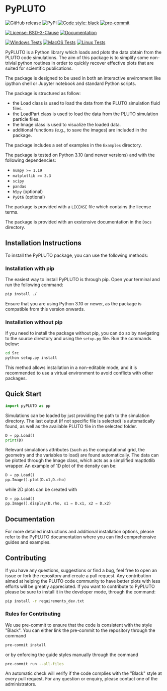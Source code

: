 # PyPLUTO
![GitHub release](https://img.shields.io/github/v/release/GiMattia/PyPLUTO?include_prereleases&label=Github%20Release)
![PyPI](https://img.shields.io/pypi/v/PyPLUTO)
[![Code style: black](https://img.shields.io/badge/code%20style-black-000000.svg)](https://github.com/psf/black)
[![pre-commit](https://github.com/GiMattia/PyPLUTO/actions/workflows/pre-commit.yml/badge.svg)](https://github.com//GiMattia/PyPLUTO/actions/workflows/pre-commit.yml)

[![License: BSD-3-Clause](https://img.shields.io/badge/License-BSD%203--Clause-blue.svg)](https://opensource.org/licenses/BSD-3-Clause)
[![Documentation](https://readthedocs.org/projects/PyPLUTO/badge/?version=latest)](https://PyPLUTO.readthedocs.io/en/latest/?badge=latest)
<!-- [![DOI](https://joss.theoj.org/papers/.../status.svg)](https://doi.org/...) -->
<!-- [![Arxiv](https://img.shields.io/badge/...)](https://doi.org/...) -->

[![Windows Tests](https://github.com/GiMattia/PyPLUTO/actions/workflows/test_windows.yml/badge.svg)](https://github.com/GiMattia/PyPLUTO/actions/workflows/test_windows.yml)
[![MacOS Tests](https://github.com/GiMattia/PyPLUTO/actions/workflows/test_macos.yml/badge.svg)](https://github.com/GiMattia/PyPLUTO/actions/workflows/test_macos.yml)
[![Linux Tests](https://github.com/GiMattia/PyPLUTO/actions/workflows/test_linux.yml/badge.svg)](https://github.com/GiMattia/PyPLUTO/actions/workflows/test_linux.yml)

PyPLUTO is a Python library which loads and plots the data obtain from the
PLUTO code simulations.
The aim of this package is to simplify some non-trivial python routines in order
to quickly recover effective plots that are suited for scientific publications.

The package is designed to be used in both an interactive environment like
ipython shell or Jupyter notebook and standard Python scripts.

The package is structured as follow:

- the Load class is used to load the data from the PLUTO simulation fluid files.
- the LoadPart class is used to load the data from the PLUTO simulation particle files.
- the Image class is used to visualize the loaded data.
- additional functions (e.g., to save the images) are included in the package.

The package includes a set of examples in the `Examples` directory.

The package is tested on Python 3.10 (and newer versions) and with the following dependencies:

- `numpy >= 1.19`
- `matplotlib >= 3.3`
- `scipy`
- `pandas`
- `h5py` (optional)
- `PyQt6` (optional)

The package is provided with a `LICENSE` file which contains the license terms.

The package is provided with an exstensive documentation in the `Docs` directory.

## Installation Instructions

To install the PyPLUTO package, you can use the following methods:

### Installation with pip

The easiest way to install PyPLUTO is through pip. Open your terminal and run the following command:

```bash
pip install ./
```

Ensure that you are using Python 3.10 or newer, as the package is compatible from this version onwards.

### Installation without pip

If you need to install the package without pip, you can do so by navigating to the source directory and using the `setup.py` file. Run the commands below:

```bash
cd Src
python setup.py install
```

This method allows installation in a non-editable mode, and it is recommended to use a virtual environment to avoid conflicts with other packages.

## Quick Start

```python
import pyPLUTO as pp
```

Simulations can be loaded by just providing the path to the simulation directory. The last output (if not specific
file is selected) is automatically found, as well as the available PLUTO file in the selected folder.

```python
D = pp.Load()
print(D)
```

Relevant simulations attributes (such as the computational grid, the geometry and the variables to load) are found automatically.
The data can be plotted through the Image class, which acts as a simplified maptlotlib wrapper.
An example of 1D plot of the density can be:

```python
D = pp.Load()
pp.Image().plot(D.x1,D.rho)
```

while 2D plots can be created with

```python
D = pp.Load()
pp.Image().display(D.rho, x1 = D.x1, x2 = D.x2)
```

## Documentation

For more detailed instructions and additional installation options, please refer to the PyPLUTO documentation where you can find comprehensive guides and examples.

## Contributing

If you have any questions, suggestions or find a bug, feel free to open an issue or fork the repository and create a pull request.
Any contribution aimed at helping the PLUTO code community to have better plots with less efforts will be greatly appreciated.
If you want to contribute to PyPLUTO please be sure to install it in the developer mode, through the command:

```bash
pip install -r requirements_dev.txt
```

### Rules for Contributing

We use pre-commit to ensure that the code is consistent with the style "Black".
You can either link the pre-commit to the repository through the command

```bash
pre-commit install
```

or by enforcing the guide styles manually through the command

```bash
pre-commit run --all-files
```

An automatic check will verify if the code complies with the "Black" style at every pull request.
For any question or enquiry, please contact one of the administrators.
